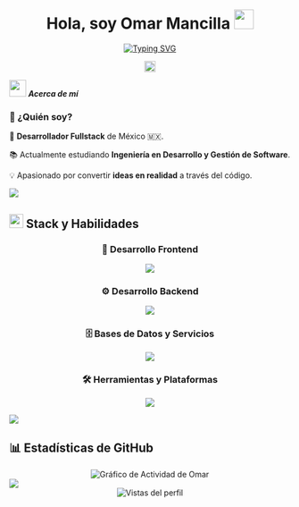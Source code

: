 <div align="center">
  
#  Hola, soy Omar Mancilla <img src="https://media.giphy.com/media/hvRJCLFzcasrR4ia7z/giphy.gif" width="35">

[![Typing SVG](https://readme-typing-svg.demolab.com?font=Fira+Code&duration=3500&pause=500&center=true&vCenter=true&width=435&lines=Desarrollador+Full+Stack+%F0%9F%A7%91%E2%80%8D%F0%9F%92%BB;Estudiante+de+Ingenier%C3%ADa+%F0%9F%8E%93+;Entusiasta+de+la+IA+%F0%9F%A4%96)](https://git.io/typing-svg)
  
<img src="https://user-images.githubusercontent.com/73097560/115834477-dbab4500-a447-11eb-908a-139a6edaec5c.gif" height="20">

</div>

<img src="https://github.com/7oSkaaa/7oSkaaa/blob/main/Images/about_me.gif?raw=true" width="30px">&nbsp;***Acerca de mí***

### 🌟 ¿Quién soy?

🚀 **Desarrollador Fullstack** de México 🇲🇽.

📚 Actualmente estudiando **Ingeniería en Desarrollo y Gestión de Software**.

💡 Apasionado por convertir **ideas en realidad** a través del código.

<img src="https://user-images.githubusercontent.com/73097560/115834477-dbab4500-a447-11eb-908a-139a6edaec5c.gif">

## <img src="https://media2.giphy.com/media/QssGEmpkyEOhBCb7e1/giphy.gif?cid=ecf05e47a0n3gi1bfqntqmob8g9aid1oyj2wr3ds3mg700bl&rid=giphy.gif" width ="25"> **Stack y Habilidades**

<div align="center">
  
### 🎨 Desarrollo Frontend

<p>
  <img src="https://skillicons.dev/icons?i=html,css,js,react,nextjs,tailwind,vite" />
</p>

### ⚙️ Desarrollo Backend

<p>
  <img src="https://skillicons.dev/icons?i=nodejs,express,laravel,java,python" />
</p>

### 🗄️ Bases de Datos y Servicios
<p>
  <img src="https://skillicons.dev/icons?i=mongodb,mysql,sqlite,postgres,firebase,supabase" />
</p>

### 🛠️ Herramientas y Plataformas

<p>
  <img src="https://skillicons.dev/icons?i=git,github,vscode,postman,npm,pnpm,linux,windows,vercel" />
</p>

</div>

<img src="https://user-images.githubusercontent.com/73097560/115834477-dbab4500-a447-11eb-908a-139a6edaec5c.gif">

## 📊 **Estadísticas de GitHub**

<div align="center">
<!--
  <img src="https://streak-stats.demolab.com?user=omancillav&theme=algolia&short_numbers=true&date_format=M%20j%5B%2C%20Y%5D" alt="GitHub Streak" />
-->
  <img src="https://github-readme-activity-graph.vercel.app/graph?username=omancillav&bg_color=0D1117&color=F8D866&line=F85D7F&point=FFFFFF&area=true&hide_border=true" alt="Gráfico de Actividad de Omar"/>
</div>

<img src="https://user-images.githubusercontent.com/73097560/115834477-dbab4500-a447-11eb-908a-139a6edaec5c.gif">
<div align="center">
<img src="https://komarev.com/ghpvc/?username=omancillav&color=blueviolet&style=for-the-badge&label=VISTAS+DEL+PERFIL" alt="Vistas del perfil" />
</div>
